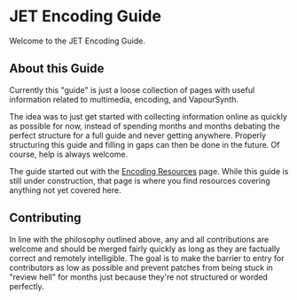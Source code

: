 # JET Encoding Guide

Welcome to the JET Encoding Guide.

## About this Guide
Currently this "guide" is just a loose collection of pages with useful information related to multimedia, encoding, and VapourSynth.

The idea was to just get started with collecting information online as quickly as possible for now,
instead of spending months and months debating the perfect structure for a full guide and never getting anywhere.
Properly structuring this guide and filling in gaps can then be done in the future.
Of course, help is always welcome.

The guide started out with the [Encoding Resources](resources.md) page.
While this guide is still under construction, that page is where you find resources
covering anything not yet covered here.

## Contributing
In line with the philosophy outlined above, any and all contributions are welcome
and should be merged fairly quickly as long as they are factually correct and remotely intelligible.
The goal is to make the barrier to entry for contributors as low as possible
and prevent patches from being stuck in "review hell" for months just because they're not structured or worded perfectly.
